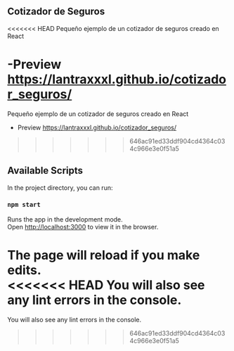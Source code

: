## Cotizador de Seguros
<<<<<<< HEAD
Pequeño ejemplo de un cotizador de seguros creado en React

-Preview https://lantraxxxl.github.io/cotizador_seguros/
=======

Pequeño ejemplo de un cotizador de seguros creado en React
- Preview https://lantraxxxl.github.io/cotizador_seguros/
>>>>>>> 646ac91ed33ddf904cd4364c034c966e3e0f51a5

## Available Scripts

In the project directory, you can run:

### `npm start`

Runs the app in the development mode.<br />
Open [http://localhost:3000](http://localhost:3000) to view it in the browser.

The page will reload if you make edits.<br />
<<<<<<< HEAD
You will also see any lint errors in the console.
=======
You will also see any lint errors in the console.

>>>>>>> 646ac91ed33ddf904cd4364c034c966e3e0f51a5
